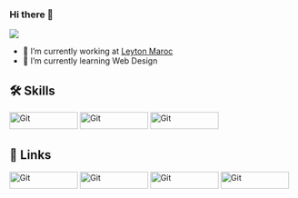 ### Hi there 👋

![](https://komarev.com/ghpvc/?username=GAliNor)


- 🔭 I’m currently working at [Leyton Maroc](https://leyton.com/ma)
- 🌱 I’m currently learning Web Design


## 🛠️ Skills

<p align="left">
<a href="https://git-scm.com/" target="_blank" rel="noreferrer"><img src="https://img.shields.io/badge/Vue.js-35495E?style=for-the-badge&logo=vuedotjs&logoColor=4FC08D" width="120" height="30" alt="Git" /></a>
<a href="https://git-scm.com/" target="_blank" rel="noreferrer"><img src="https://img.shields.io/badge/Python-FFD43B?style=for-the-badge&logo=python&logoColor=blue" width="120" height="30" alt="Git" /></a>
<a href="https://git-scm.com/" target="_blank" rel="noreferrer"><img src="https://img.shields.io/badge/Elastic_Search-005571?style=for-the-badge&logo=elasticsearch&logoColor=white" width="120" height="30" alt="Git" /></a>
</p>


## 🔗 Links

<p align="left">
<a href="https://www.linkedin.com/in/ali-guedda/" target="_blank" rel="noreferrer"><img src="https://img.shields.io/badge/LinkedIn-0077B5?style=for-the-badge&logo=linkedin&logoColor=white" width="120" height="30" alt="Git" /></a>
<a href="https://medium.com/@ali.atguedda" target="_blank" rel="noreferrer"><img src="https://img.shields.io/badge/Medium-12100E?style=for-the-badge&logo=medium&logoColor=white" width="120" height="30" alt="Git" /></a>
  <a href="https://www.npmjs.com/~galinor" target="_blank" rel="noreferrer"><img src="https://img.shields.io/badge/Codepen-000000?style=for-the-badge&logo=codepen&logoColor=white" width="120" height="30" alt="Git" /></a>
<a href="https://codepen.io/GAliNor" target="_blank" rel="noreferrer"><img src="https://img.shields.io/badge/Codepen-000000?style=for-the-badge&logo=codepen&logoColor=white" width="120" height="30" alt="Git" /></a>
</p>

